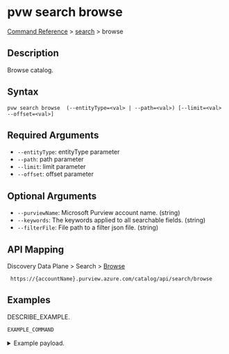 # pvw search browse
[Command Reference](../../../README.md#command-reference) > [search](./main.md) > browse

## Description
Browse catalog.

## Syntax
```
pvw search browse  (--entityType=<val> | --path=<val>) [--limit=<val> --offset=<val>]
```

## Required Arguments
- `--entityType`: entityType parameter
- `--path`: path parameter
- `--limit`: limit parameter
- `--offset`: offset parameter

## Optional Arguments
- `--purviewName`: Microsoft Purview account name. (string)
- `--keywords`: The keywords applied to all searchable fields. (string)
- `--filterFile`: File path to a filter json file. (string)

## API Mapping
Discovery Data Plane > Search > [Browse]()
```
 https://{accountName}.purview.azure.com/catalog/api/search/browse
```

## Examples
DESCRIBE_EXAMPLE.
```powershell
EXAMPLE_COMMAND
```
<details><summary>Example payload.</summary>
<p>

```json
PASTE_JSON_HERE
```
</p>
</details>